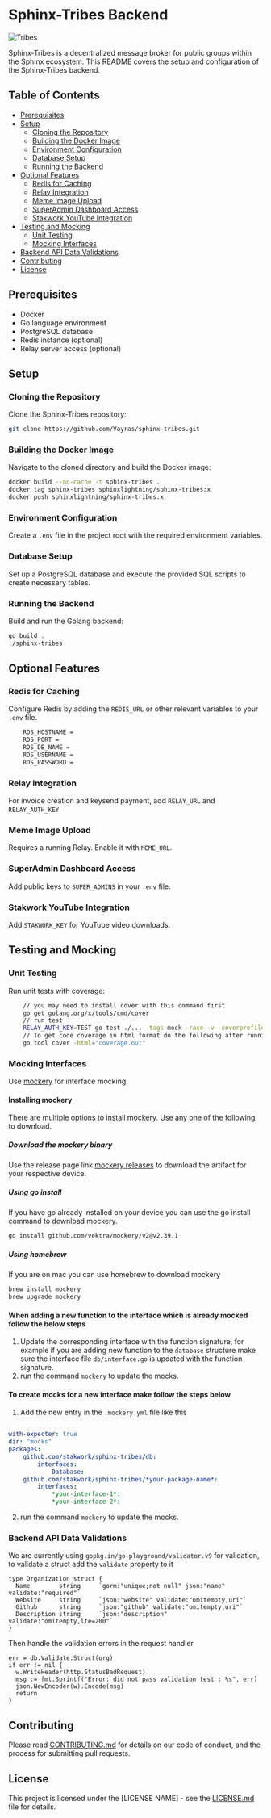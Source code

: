 # Sphinx-Tribes Backend

![Tribes](https://github.com/stakwork/sphinx-tribes/raw/master/img/sphinx-tribes.png)

Sphinx-Tribes is a decentralized message broker for public groups within the Sphinx ecosystem. This README covers the setup and configuration of the Sphinx-Tribes backend.

## Table of Contents

- [Prerequisites](#prerequisites)
- [Setup](#setup)
  - [Cloning the Repository](#cloning-the-repository)
  - [Building the Docker Image](#building-the-docker-image)
  - [Environment Configuration](#environment-configuration)
  - [Database Setup](#database-setup)
  - [Running the Backend](#running-the-backend)
- [Optional Features](#optional-features)
  - [Redis for Caching](#redis-for-caching)
  - [Relay Integration](#relay-integration)
  - [Meme Image Upload](#meme-image-upload)
  - [SuperAdmin Dashboard Access](#superadmin-dashboard-access)
  - [Stakwork YouTube Integration](#stakwork-youtube-integration)
- [Testing and Mocking](#testing-and-mocking)
  - [Unit Testing](#unit-testing)
  - [Mocking Interfaces](#mocking-interfaces)
- [Backend API Data Validations](#backend-api-data-validations)
- [Contributing](#contributing)
- [License](#license)

## Prerequisites

- Docker
- Go language environment
- PostgreSQL database
- Redis instance (optional)
- Relay server access (optional)

## Setup

### Cloning the Repository

Clone the Sphinx-Tribes repository:

```sh
git clone https://github.com/Vayras/sphinx-tribes.git
```

### Building the Docker Image

Navigate to the cloned directory and build the Docker image:

```sh
docker build --no-cache -t sphinx-tribes .
docker tag sphinx-tribes sphinxlightning/sphinx-tribes:x
docker push sphinxlightning/sphinx-tribes:x
```

### Environment Configuration

Create a `.env` file in the project root with the required environment variables.

### Database Setup

Set up a PostgreSQL database and execute the provided SQL scripts to create necessary tables.

### Running the Backend

Build and run the Golang backend:

```sh
go build .
./sphinx-tribes
```

## Optional Features

### Redis for Caching

Configure Redis by adding the `REDIS_URL` or other relevant variables to your `.env` file.

```sh
    RDS_HOSTNAME =
    RDS_PORT =
    RDS_DB_NAME =
    RDS_USERNAME =
    RDS_PASSWORD =
```

### Relay Integration

For invoice creation and keysend payment, add `RELAY_URL` and `RELAY_AUTH_KEY`.

### Meme Image Upload

Requires a running Relay. Enable it with `MEME_URL`.

### SuperAdmin Dashboard Access

Add public keys to `SUPER_ADMINS` in your `.env` file.

### Stakwork YouTube Integration

Add `STAKWORK_KEY` for YouTube video downloads.

## Testing and Mocking

### Unit Testing

Run unit tests with coverage:

```sh
    // you may need to install cover with this command first
    go get golang.org/x/tools/cmd/cover
    // run test
    RELAY_AUTH_KEY=TEST go test ./... -tags mock -race -v -coverprofile=coverage.out && ./cover-check.sh coverage.out <min coverage amount>
    // To get code coverage in html format do the following after running the code above
    go tool cover -html="coverage.out"
```

### Mocking Interfaces

Use [mockery](https://vektra.github.io/mockery/latest/) for interface mocking.

#### Installing mockery

There are multiple options to install mockery. Use any one of the following to download.

##### Download the mockery binary

Use the release page link [mockery releases](https://github.com/vektra/mockery/releases/tag/v2.39.1) to download the artifact for your respective device.

##### Using go install

If you have go already installed on your device you can use the go install command to download mockery.

```sh
go install github.com/vektra/mockery/v2@v2.39.1
```

##### Using homebrew

If you are on mac you can use homebrew to download mockery

```zsh
brew install mockery
brew upgrade mockery
```

#### When adding a new function to the interface which is already mocked follow the below steps

1. Update the corresponding interface with the function signature, for example if you are adding new function to the `database` structure make sure the interface file `db/interface.go` is updated with the function signature.
2. run the command `mockery` to update the mocks.

#### To create mocks for a new interface make follow the steps below

1. Add the new entry in the `.mockery.yml` file like this

```yml

with-expecter: true
dir: "mocks"
packages:
    github.com/stakwork/sphinx-tribes/db:
        interfaces:
            Database:
    github.com/stakwork/sphinx-tribes/*your-package-name*:
        interfaces:
            *your-interface-1*:
            *your-interface-2*:
```

2. run the command `mockery` to update the mocks.

### Backend API Data Validations

We are currently using `gopkg.in/go-playground/validator.v9` for validation, to validate a struct add the `validate` property to it

```golang
type Organization struct {
  Name        string     `gorm:"unique;not null" json:"name" validate:"required"`
  Website     string     `json:"website" validate:"omitempty,uri"`
  Github      string     `json:"github" validate:"omitempty,uri"`
  Description string     `json:"description" validate:"omitempty,lte=200"`
}
```

Then handle the validation errors in the request handler

```golang
err = db.Validate.Struct(org)
if err != nil {
  w.WriteHeader(http.StatusBadRequest)
  msg := fmt.Sprintf("Error: did not pass validation test : %s", err)
  json.NewEncoder(w).Encode(msg)
  return
}

```

## Contributing

Please read [CONTRIBUTING.md](./CONTRIBUTING.md) for details on our code of conduct, and the process for submitting pull requests.

## License

This project is licensed under the [LICENSE NAME] - see the [LICENSE.md](LICENSE.md) file for details.
